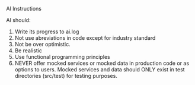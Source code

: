 AI Instructions

AI should:

1) Write its progress to ai.log
2) Not use abreviations in code except for industry standard
3) Not be over optimistic.
4) Be realistic
5) Use functional programming principles
6) NEVER offer mocked services or mocked data in production code or as options to users. Mocked services and data should ONLY exist in test directories (src/test) for testing purposes.
